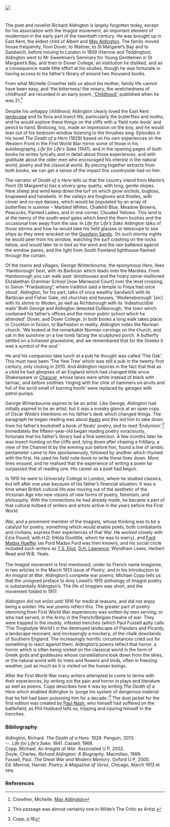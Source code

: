 <a href="https://www.kent-maps.online"><img src="https://kent-map.github.io/mdpress/juncture/ve-button.png"></a>
<param ve-config title="Richard Aldington (1892-1962)" author="Dr Diana Hirst" layout="vtl" banner="https://upload.wikimedia.org/wikipedia/commons/b/b0/John_Thomas_Serres_-_The_South_Foreland_and_Shakespeare%27s_Cliff_%28one_of_five_drawings_on_one_mount%29_-_B1975.4.1593_-_Yale_Center_for_British_Art.jpg" description="Diana Hirst traces the life and work of the author, Richard Aldington.">

<!-- Historical map layers -->
<param ve-map-layer active allmaps allmaps-id="02beda348c553bd7" title="OS SE England & London 1933">

#

The poet and novelist Richard Aldington is largely forgotten today, except for his association with the Imagist movement, an important element of modernism in the early part of the twentieth century. He was brought up in East Kent, the eldest child of Albert and [May Aldington](/19c/19c-aldington-biography). The family moved house frequently, from Dover, to Walmer, to St Margaret’s Bay and to Sandwich, before moving to London in 1909 (Harrow and Teddington). Aldington went to Mr Sweetman’s Seminary for Young Gentlemen in St Margaret’s Bay, and then to Dover College, an institution he disliked, and as a consequence made little effort at his studies, though he was fortunate in having access to his father’s library of around two thousand books. 
<param ve-image url="https://upload.wikimedia.org/wikipedia/commons/f/f6/Dover_College_postcard.jpg" label="Dover College" attribution="Ebay, Public domain, via Wikimedia Commons">
<!-- Base map centered on Dover -->
<param ve-entity eid="Q179224" aliases="Dover">

From what Michelle Crowther tells us about his mother, family life cannot have been easy, and ‘the bitterness/ the misery, the wretchedness of childhood’ are recorded in an early poem, [‘Childhood’](https://www.poetrysoup.com/famous/poem/childhood_1336
), published when he was 21.[^ref1]
<br><br>
Despite his unhappy childhood, Aldington clearly loved the East Kent [landscape](/landscape/kentish-landscapes) and its flora and insect life, particularly the butterflies and moths, and he would explore these things on the cliffs with a ‘field note-book’ and pencil to hand. Birdsong, too, made an impression on the boy, and he would lean out of his bedroom window listening to the thrushes sing. Episodes in his novel _The Death of a Hero_ (1929) based on his own experiences on the Western Front in the First World War mirror some of those in his autobiography, _Life for Life’s Sake_ (1941), and in the opening pages of both books he writes lyrically and in detail about those experiences, and with gratitude about the older men who encouraged his interest in the natural world, poetry and the classical world. By piecing together extracts from both books, we can get a sense of the impact this countryside had on him.
<param ve-image url="https://upload.wikimedia.org/wikipedia/commons/0/08/White_Cliffs_of_Dover_Walk%2C_Fan_Bay_-_geograph.org.uk_-_5523728.jpg" label="White Cliffs of Dover - Walk Fan Bay" attribution="Michael Garlick, via Wikimedia Commons" license="CC BY-SA 2.0">

The narrator of _Death of a Hero_ tells us that the country inland from Martin’s Point (St Margaret’s) has a silvery-grey quality, with long, gentle slopes. Here sheep and wind keep down the turf on which grow orchids, bugloss, knapweed and harebells. In the valleys are foxgloves and thistles, with clover and ox-eye daisies, which would be populated by an array of butterflies in summer – Marbled Whites, Chalkhill Blue, Meadow Browns, Peacocks, Painted Ladies, and in one corner, Clouded Yellows. This land is at the mercy of the south-west gales which bend the thorn bushes and the occasional tree away from the sea. In _Life for Life’s Sake_ Aldington talks of those storms and how he would take his field glasses or telescope to see ships as they were wrecked on the [Goodwin Sands](/dickens/david-copperfield-goodwin-sands/). On such stormy nights he would peer from his window, watching the surf crashing on the rocks below, and would later lie in bed as the wind and the rain battered against the window panes, and the light from South Foreland lighthouse flashed through the curtain.
<param ve-image url="https://upload.wikimedia.org/wikipedia/commons/8/8a/View_to_south_Foreland_Lighthouse_-_geograph.org.uk_-_2720356.jpg" label="View to South Foreland Lighthouse" attribution="N Chadwick, via Wikimedia Commons" license="CC BY-SA 2.0">

Of the towns and villages, George Winterbourne, the eponymous Hero, likes ‘Hamborough’ best, with its Barbican which leads onto the Marshes. From Hamborough you can walk past ‘almshouses and the hoary stone-mullioned Elizabethan Grammar School [now Manwood Court] over the level crossing, to Saxon “Friedasburg”, where tradition said a temple to Freya had once stood’. Aldington, for his part, talks of once wealthy Sandwich with its Barbican and Fisher Gate, old churches and houses, ‘Wodensborough’ [sic] with its shrine to Woden, as well as Richborough with its ‘indestructible walls’ Both George and Aldington detested Dullborough, ‘the town which contained his father’s offices and the minor public school which he attended’: Dover, and Dover College. In both books a long walk takes place: to Crockton in fiction, to Barfreston in reality. Aldington notes the Norman church. ‘We looked at the remarkable Norman carvings on the church, and sat in the sunshine on a low tomb facing the sculptured porch. A butterfly settled on a lichened gravestone, and we remembered that for the Greeks it was a symbol of the soul.’ 
<param ve-image url="https://upload.wikimedia.org/wikipedia/commons/4/40/Barfrestone_church%2C_the_south_doorway_-_geograph.org.uk_-_2166522.jpg" label="Barfrestone Church the South Doorway" attribution="David Smith, ia Wikimedia Commons" license="CC BY-SA 2.0">
<!-- Base map centered on Sandwich -->
<param ve-entity eid="Q26163" aliases="Sandwich">
<param ve-entity eid="Q3192739" aliases="Woodnesborough">
<param ve-entity eid="Q2607619" aliases="Richborough">
<param ve-entity eid="Q2884452" aliases="Barfrestone">
<param ve-entity eid="Q179224" aliases="Dover">

He and his companion take lunch at a pub he thought was called ‘The Oak’. This must have been ‘The Yew Tree’ which was still a pub in the twenty-first century, only closing in 2010. And Aldington rejoices in the fact that that as a child he had glimpses of an England which had changed little since Shakespeare or [Chaucer](/medieval/14c-chaucer), whose lanes were white instead of black with tarmac, and before smithies ‘ringing with the clink of hammers on anvils and full of the acrid smell of burning hoofs’ were replaced by garages with petrol pumps.
<param ve-image url="https://upload.wikimedia.org/wikipedia/commons/9/9d/The_Yew_Tree_at_Barfrestone._-_geograph.org.uk_-_315234.jpg" label="The Yew Tree at Barfrestone" attribution="Nick Smith" license="CC BY-SA 2.0">
<!-- Base map centered on Barfrestone -->
<param ve-entity eid="Q2884452" aliases="Barfrestone">

George Winterbourne aspires to be an artist. Like George, Aldington had initially aspired to be an artist, but it was a sneaky glance at an open copy of Oscar Wilde’s Intentions on his father’s desk which changed things. The paragraph he began reading was about [Keats](/19c/19c-keats-margate) and this led him to take down from his father’s bookshelf a book of Keats’ poetry, and to read ‘Endymion’.[^ref2] Immediately the fifteen-year-old began reading poetry voraciously, fortunate that his father’s library had a fine selection. A few months later he was insect-hunting on the cliffs and, lying down after chasing a fritillary, a view of the Channel lit by the evening sun before him, found a line of iambic pentameter came to him spontaneously, followed by another which rhymed with the first. He used his field note-book to write these lines down. More lines ensued, and he realised that the experience of writing a poem far surpassed that of reading one. His career as a poet had begun. 
<param ve-image url="https://upload.wikimedia.org/wikipedia/commons/f/f6/Dark_Green_Fritillary_%289326548984%29.jpg" label="Dark Green Fritillary" attribution="Johan Hansson from Gavle, Sweden, via Wikimedia Commons" license="CC BY 2.0">

In 1910 he went to University College in London, where he studied classics, but left after one year because of his father’s financial situation. It was a time when British cultural life was moving out of the aesthetic of the Victorian Age into new visions of new forms of poetry, feminism, and philosophy. With the connections he had already made, he became a part of that cultural hotbed of writers and artists active in the years before the First World
<br><br>
War, and a prominent member of the Imagists, whose thinking was to be a catalyst for poetry, something which would enable poets, both combatants and civilians, express their experiences of that War. He worked closely with Ezra Pound, with H.D. (Hilda Doolittle, whom he was to marry), and [Ford Madox Hueffer](/20c/20c-fordmadoxford-biography/) (as Ford Madox Ford was then known), and his social circle included such writers as [T.S. Eliot](/20c/20c-eliot-biography), [D.H. Lawrence](/20c/20c-lawrence-biography), Wyndham Lewis, Herbert Read and W.B. Yeats. 
<br><br>
The Imagist movement is first mentioned, under its French name Imagisme, in two articles in the March 1913 issue of _Poetry_, and in his Introduction to _An Imagist at War_, Aldington’s complete war poems, Michael Copp tells us that the unsigned preface to Amy Lowell’s 1915 anthology of Imagist poetry is substantially Aldington’s. The life of Imagism was short, and the movement folded in 1917. 
<param ve-image url="https://upload.wikimedia.org/wikipedia/commons/2/20/Hilda_Doolittle.jpg" label="Hilda Doolittle" attribution="Man Ray, Public domain, via Wikimedia Commons">

Aldington did not enlist until 1916 for medical reasons, and did not enjoy being a soldier. His war poems reflect this. The greater part of poetry stemming from First World War experiences was written by men serving, or who had served, in the Army in the French/Belgian theatre of war. They were trapped in the muddy, infested trenches (which Paul Fussell aptly calls ‘The Troglodyte World’) in the destroyed landscape of Flanders and Picardy, a landscape resonant, and increasingly a mockery, of the chalk downlands of Southern England. The increasingly horrific circumstances cried out for something to react against them. Aldington’s poems reflect that horror, a horror which is often being visited on the classical world in the form of Greek gods and goddesses whose constellations look down from the skies, or the natural world with its trees and flowers and birds, often in freezing weather, just as much as it is visited on the human beings.
<param ve-image url="https://upload.wikimedia.org/wikipedia/commons/6/64/Paul_Nash_Wire_1918-19.jpg" label="Wire 1918-19" attribution="Paul Nash, Public domain, via Wikimedia Commons">

After the First World War many writers attempted to come to terms with their experiences, by writing out the pain and horror in plays and literature as well as poems. Copp describes how it was by writing _The Death of a Hero_ which enabled Aldington to ‘purge his system of dangerous material that he felt had been poisoning him for a decade.’[^ref3] The dust jacket for the first edition was created by [Paul Nash](/20c/20c-nash-biography), who himself had suffered on the battlefield, as Phil Hubbard tells us, tripping and injuring himself in the trenches. 
<param ve-image url="https://upload.wikimedia.org/wikipedia/commons/4/45/Paul_Nash_woodcut_CONTEMPORARY_BRITISH_ARTISTS_1923_cropped.jpg" label="Paul Nash, Contemporary British Artists, 1923" attribution="Paul Nash, CC0, via Wikimedia Commons">

### Bibliography

Aldington, Richard. _The Death of a Hero_. 1929. Penguin, 2013.   
--. _Life for Life’s Sake_. 1941. Cassell, 1968.   
Copp, Michael. _An Imagist at War_. Associated U P, 2002.   
Doyle, Charles. _Richard Aldington: A Biography_. Macmillan, 1989.   
Fussell, Paul. _The Great War and Modern Memory_. Oxford U P, 2000.   
Ed. Monroe, Harriet. _Poetry, A Magazine of Verse_, Chicago, March 1913 et seq.

### References

[^ref1]: Crowther, Michelle. [May Aldington](https://www.kent-maps.online/19c/19c-aldington-biography/)
[^ref2]: This passage was almost certainly one in Wilde’s The Critic as Artist.
[^ref3]: Copp, p.18


